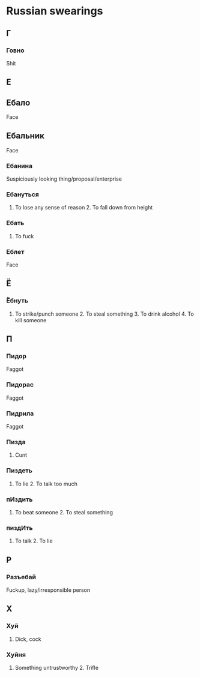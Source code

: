 # Russian swearings

## Г

### Говно

Shit

## Е

## Ебало

Face

## Ебальник

Face

### Ебанина

Suspiciously looking thing/proposal/enterprise 

### Ебануться

1. To lose any sense of reason 2. To fall down from height

### Ебать

1. To fuck

### Еблет

Face

## Ё

### Ёбнуть

1. To strike/punch someone 2. To steal something 3. To drink alcohol 4. To kill someone  

## П

### Пидор

Faggot

### Пидорас

Faggot


### Пидрила

Faggot

### Пизда

1. Cunt

### Пиздеть

1. To lie 2. To talk too much

### пИздить

1. To beat someone 2. To steal something

### пиздИть

1. To talk 2. To lie

## Р

### Разъебай

Fuckup, lazy/irresponsible person

## Х


### Хуй

1. Dick, cock

### Хуйня

1. Something untrustworthy 2. Trifle 
